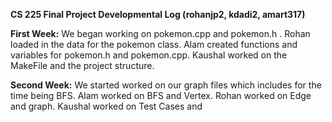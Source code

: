 **CS 225 Final Project Developmental Log (rohanjp2, kdadi2, amart317)**

**First Week:**
We began working on pokemon.cpp and pokemon.h . Rohan loaded in the data for the pokemon class. Alam created functions and variables for pokemon.h and pokemon.cpp. Kaushal worked on the MakeFile and the project structure.

**Second Week:**
We started worked on our graph files which includes for the time being BFS. Alam worked on BFS and Vertex. Rohan worked on Edge and graph. Kaushal worked on Test Cases and  


